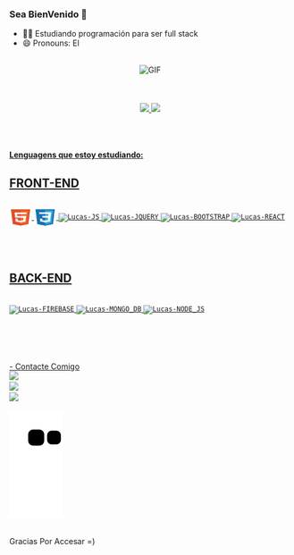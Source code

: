 ### Sea BienVenido 👋

- 👨‍💻 Estudiando programación para ser full stack
- 😄 Pronouns: El

##

<div align="center">
<img hight="300" width="700" alt="GIF" align="center" src="https://user-images.githubusercontent.com/98552122/162481498-ddf1d046-a5cd-4c36-bff3-974a0f1053ad.gif">
</div>
  
</br>
</br>
</br>


<div align="center">
  <a href="https://github.com/lucassdev1">
  <img height="180em" src="https://github-readme-stats.vercel.app/api?username=lucassdev1&show_icons=true&theme=merko&include_all_commits=true&count_private=true"/>
  <img height="180em" src="https://github-readme-stats.vercel.app/api/top-langs/?username=lucassdev1&layout=compact&langs_count=7&theme=merko"/>
</div>
  
  </br>
  </br>
  </br>
  
  <div>
  
   **Lenguagens que estoy estudiando:**
 
 ## FRONT-END
  
  <div style="display: inline_block"><br>
  <code><img align="center" alt="Lucas-HTML" height="30" width="40" src="https://raw.githubusercontent.com/devicons/devicon/master/icons/html5/html5-original.svg"></code>
  <code><img align="center" alt="Lucas-CSS" height="30" width="40" src="https://raw.githubusercontent.com/devicons/devicon/master/icons/css3/css3-original.svg"></code>
  <code><img align="center" alt="Lucas-JS" heigth="30" width="40" src="https://cdn.jsdelivr.net/gh/devicons/devicon/icons/javascript/javascript-plain.svg"/></code>
  <code><img align="center" alt="Lucas-JQUERY" height="30" width="40" src="https://cdn.jsdelivr.net/gh/devicons/devicon/icons/jquery/jquery-plain.svg"/></code>
  <code><img align="center" alt="Lucas-BOOTSTRAP" height="30" width="40" src="https://cdn.jsdelivr.net/gh/devicons/devicon/icons/bootstrap/bootstrap-original.svg"/></code>
  <code><img align="center" alt="Lucas-REACT" height="30" width="40" src="https://cdn.jsdelivr.net/gh/devicons/devicon/icons/react/react-original.svg"/></code>
      </div>
  
 
  </br>
  </br>
  </br>
  
  ## BACK-END
  
  <div style="display: inline_block"><br>
  <code><img align="center" alt="Lucas-FIREBASE" height="30" width="40" src="https://cdn.jsdelivr.net/gh/devicons/devicon/icons/firebase/firebase-plain.svg"></code>
  <code><img align="center" alt="Lucas-MONGO_DB" height="30" width="40" src="https://cdn.jsdelivr.net/gh/devicons/devicon/icons/mongodb/mongodb-original.svg"></code>
  <code><img align="center" alt="Lucas-NODE_JS" heigth="30" width="40" src="https://cdn.jsdelivr.net/gh/devicons/devicon/icons/nodejs/nodejs-plain.svg"/></code>
      </div>
      
  
  </br>
  </br>
  </br>
  </div>
  
  </br>
  </br>
  - Contacte Comigo
<div>
  <a href="https://instagram.com/lucassfs2" target="_blank"><img src="https://img.shields.io/badge/-Instagram-%23E4405F?style=for-the-badge&logo=instagram&logoColor=white" target="_blank"></a>
  </br>
  <a href = "mailto:lucassfs2001@gmail.com"><img src="https://img.shields.io/badge/-Gmail-%23333?style=for-the-badge&logo=gmail&logoColor=white" target="_blank"></a>
  </br>
  <a href="https://www.linkedin.com/in/lucas-felipe-647371220/" target="_blank"><img src="https://img.shields.io/badge/-LinkedIn-%230077B5?style=for-the-badge&logo=linkedin&logoColor=white" target="_blank"></a>
 
  ![Snake animation](https://github.com/rafaballerini/rafaballerini/blob/output/github-contribution-grid-snake.svg)
  
  </div>

##
  
Gracias Por Accesar =)
